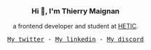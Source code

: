 <h3 align="center">Hi 👋, I'm Thierry Maignan</h3>
<p align="center">a frontend developer and student at <a href="https://www.hetic.net">HETIC</a>.</p>

<p align="center">
  <samp>
    <a href="https://twitter.com/mgnthierry" target="blank">My twitter</a> -
    <a href="https://linkedin.com/in/thierry-maignan">My linkedin</a> -
    <a href="https://discord.com/users/510591812046553113">My discord</a>
  </samp>
</p>
